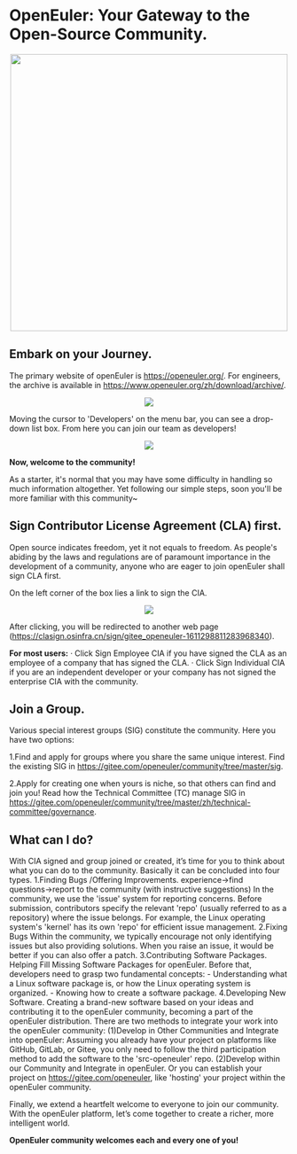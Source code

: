 # OpenEuler: Your Gateway to the Open-Source Community.

<div align=center>
<img src="https://github.com/Jintiannn/OpenEuler_/blob/main/image/logo.png" width="500">
</div>

<div align=center>
<img src="">
</div>

## Embark on your Journey.
The primary website of openEuler is https://openeuler.org/. For engineers, the archive is available in https://www.openeuler.org/zh/download/archive/. <br/>

<div align=center>
<img src="https://github.com/Jintiannn/OpenEuler_/blob/main/image/Download_Archive.png">
</div>

Moving the cursor to 'Developers' on the menu bar, you can see a drop-down list box. From here you can join our team as 
developers!

<div align=center>
<img src="https://github.com/Jintiannn/OpenEuler_/blob/main/image/uncircled.png">
</div>

<strong>Now, welcome to the community!</strong>

As a starter, it's normal that you may have some difficulty in handling so much information altogether. Yet following our simple steps, soon you'll be more familiar with this community~

## Sign Contributor License Agreement (CLA) first.

Open source indicates freedom, yet it not equals to freedom. As people's abiding by the laws and regulations are of paramount importance in the development of a community, anyone who are eager to join openEuler shall sign CLA first.

On the left corner of the box lies a link to sign the CIA.

<div align=center>
<img src="https://github.com/Jintiannn/OpenEuler_/blob/main/image/circled.png">
</div>

After clicking, you will be redirected to another web page (https://clasign.osinfra.cn/sign/gitee_openeuler-1611298811283968340).

<strong>For most users:</strong>
· Click Sign Employee CIA if you have signed the CLA as an employee of a company that has signed the CLA.
· Click Sign Individual CIA if you are an independent developer or your company has not signed the enterprise CIA with the community.

## Join a Group.

Various special interest groups (SIG) constitute the community. Here you have two options:

1.Find and apply for groups where you share the same unique interest.
Find the existing SIG in https://gitee.com/openeuler/community/tree/master/sig.

2.Apply for creating one when yours is niche, so that others can find and join you!
Read how the Technical Committee (TC) manage SIG in https://gitee.com/openeuler/community/tree/master/zh/technical-committee/governance.

## What can I do?

With CIA signed and group joined or created, it’s time for you to think about what you can do to the community. Basically it can be concluded into four types.
1.Finding Bugs /Offering Improvements.
experience→find questions→report to the community (with instructive suggestions)
In the community, we use the 'issue' system for reporting concerns. Before submission, contributors specify the relevant 'repo' (usually referred to as a repository) where the issue belongs. For example, the Linux operating system's 'kernel' has its own 'repo' for efficient issue management.
2.Fixing Bugs
Within the community, we typically encourage not only identifying issues but also providing solutions. When you raise an issue, it would be better if you can also offer a patch.
3.Contributing Software Packages. Helping Fill Missing Software Packages for openEuler.
    Before that, developers need to grasp two fundamental concepts:
    - Understanding what a Linux software package is, or how the Linux operating system is organized.
    - Knowing how to create a software package.
4.Developing New Software. Creating a brand-new software based on your ideas and contributing it to the openEuler community, becoming a part of the openEuler distribution.
There are two methods to integrate your work into the openEuler community:
(1)Develop in Other Communities and Integrate into openEuler:
Assuming you already have your project on platforms like GitHub, GitLab, or Gitee, you only need to follow the third participation method to add the software to the 'src-openeuler' repo.
(2)Develop within our Community and Integrate in openEuler. Or you can establish your project on https://gitee.com/openeuler, like 'hosting' your project within the openEuler community.


Finally, we extend a heartfelt welcome to everyone to join our community. With the openEuler platform, let’s come together to create a richer, more intelligent world.

<strong>OpenEuler community welcomes each and every one of you!</strong>
